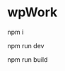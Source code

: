 # wpWork

<!-- node_modules upload -->
npm i
<!--webpack development mode create-server-->
npm run dev
<!--  build project-->
npm run build
